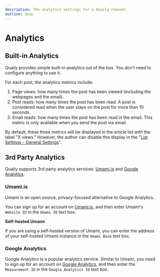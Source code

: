 ```yaml
---
description: The analytics settings for a Quaily channel
outline: deep
---
```


# Analytics

## Built-in Analytics

Quaily provides simple built-in analytics out of the box. You don't need to configure anything to use it.

For each post, the analytics metrics include:

1. Page views: how many times the post has been viewed (including the webpages and the email).
2. Post reads: how many times the post has been read. A post is considered read when the user stays on the post for more than 10 seconds.
3. Email reads: how many times the post has been read in the email. This metric is only available when you send the post via email.

By default, these three metrics will be displayed in the article list with the label "X views." However, the author can disable this display in the "[List Settings - General Settings](https://quaily.com/dashboard/lists/@current/settings/general)".

## 3rd Party Analytics

Quaily supports 3rd party analytics services: [Umami.is](https://umami.is/) and [Google Analytics](https://analytics.google.com/).

### Umami.is

Umami is an open source, privacy-focused alternative to Google Analytics.

You can sign up for an account on [Umami.is](https://umami.is/), and then enter Umami's `Website ID` in the `Umami ID` text box.

**Self-hosted Umami**

If you are using a self-hosted version of Umami, you can enter the address of your self-hosted Umami instance in the `Umami Base` text box.

### Google Analytics

Google Analytics is a popular analytics service. Similar to Umami, you need to sign up for an account on [Google Analytics](https://analytics.google.com/), and then enter the `Measurement ID` in the `Google Analytics ID` text box.
